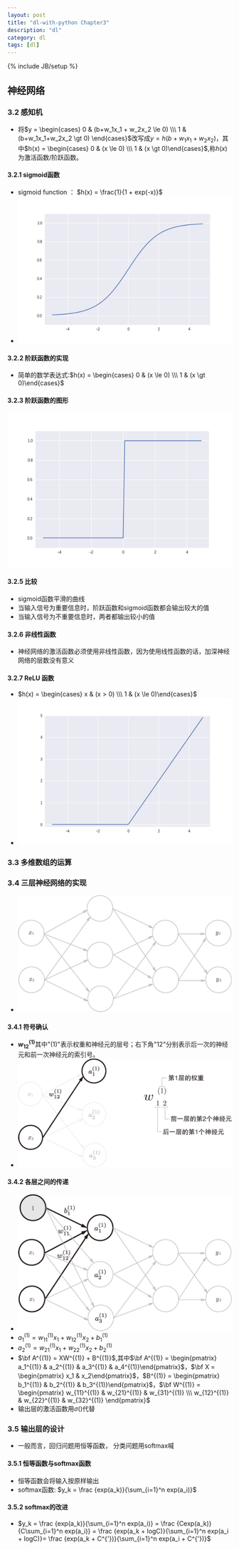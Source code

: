 ```yaml
---
layout: post
title: "dl-with-python Chapter3"
description: "dl"
category: dl
tags: [dl] 
---
```


{% include JB/setup %}

## 神经网络
### 3.2 感知机
- 将$y = \begin{cases} 0 & (b+w_1x_1 + w_2x_2 \le 0) \\\ 1 & (b+w_1x_1+w_2x_2 \gt 0) \end{cases}$改写成$y=h(b+w_1x_1+w_2x_2)$，其中$h(x) = \begin{cases} 0 & (x \le 0) \\\ 1 & (x \gt 0)\end{cases}$,称$h(x)$为激活函数/阶跃函数。
#### 3.2.1 sigmoid函数
- sigmoid function ： $h(x) = \frac{1}{1 + exp(-x)}$
- !['sigmoid'](../images\sigmoid.png)
#### 3.2.2 阶跃函数的实现
- 简单的数学表达式:$h(x) = \begin{cases} 0 & (x \le 0) \\\ 1 & (x \gt 0)\end{cases}$
#### 3.2.3 阶跃函数的图形
!['step'](../images\step.png)
#### 3.2.5 比较
- sigmoid函数平滑的曲线
- 当输入信号为重要信息时，阶跃函数和sigmoid函数都会输出较大的值
- 当输入信号为不重要信息时，两者都输出较小的值
#### 3.2.6 非线性函数
- 神经网络的激活函数必须使用非线性函数，因为使用线性函数的话，加深神经网络的层数没有意义
#### 3.2.7 ReLU 函数
- $h(x) = \begin{cases} x & (x > 0) \\\ 1 & (x \le 0)\end{cases}$
- !['relu'](../images\relu.png)

### 3.3 多维数组的运算

### 3.4 三层神经网络的实现
- !['3-layer'](../images\3-layers.png)
#### 3.4.1 符号确认
-  <b>$w^{(1)}_{12}$</b>其中"$(1)$"表示权重和神经元的层号；右下角"$12$"分别表示后一次的神经元和前一次神经元的索引号。
- ![''](../images\detail-3.png)
#### 3.4.2 各层之间的传递
- ![''](../images\layer3.png)
- $a_1^{(1)} = w_{11}^{(1)}x_1 + w_{12}^{(1)}x_2 + b^{(1)}_1$
- $a_2^{(1)} = w_{21}^{(1)}x_1 + w_{22}^{(1)}x_2 + b^{(1)}_2$
- $\bf A^{(1)} = XW^{(1)} + B^{(1)}$,其中$\bf A^{(1)} = \begin{pmatrix} a_1^{(1)} & a_2^{(1)} & a_3^{(1)} & a_4^{(1)}\end{pmatrix}$，$\bf X = \begin{pmatrix} x_1 & x_2\end{pmatrix}$，$B^{(1)} = \begin{pmatrix} b_1^{(1)} & b_2^{(1)} & b_3^{(1)}\end{pmatrix}$，$\bf W^{(1)} = \begin{pmatrix} w_{11}^{(1)} & w_{21}^{(1)} & w_{31}^{(1)} \\\ w_{12}^{(1)} & w_{22}^{(1)} & w_{32}^{(1)} \end{pmatrix}$
- 输出层的激活函数用$\sigma()$代替

### 3.5 输出层的设计
- 一般而言，回归问题用恒等函数， 分类问题用softmax喊
#### 3.5.1 恒等函数与softmax函数
- 恒等函数会将输入按原样输出
- softmax函数: $y_k = \frac {exp(a_k)}{\sum_{i=1}^n exp(a_i)}$
#### 3.5.2 softmax的改进
- $y_k = \frac {exp(a_k)}{\sum_{i=1}^n exp(a_i)} = \frac {Cexp(a_k)}{C\sum_{i=1}^n exp(a_i)} = \frac {exp(a_k + logC)}{\sum_{i=1}^n exp(a_i + logC)}= \frac {exp(a_k + C^{'})}{\sum_{i=1}^n exp(a_i + C^{'})}$